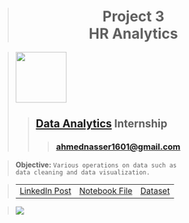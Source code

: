> # <h1 align="center">Project 3<br>**HR Analytics**</h1>

> [<img height=100 src="https://lh6.googleusercontent.com/FfFC3NgZ12Q8rOD9B_HuVWwhkbzHsY64IL-jz2F6aCdN8PYVst0Tt4_qbKxXRoW_cdvTvkp2rqagB-ZKQem-oGk=w16383">](https://www.meriskill.com)
>> ## **[Data Analytics](https://github.com/AhmedNasser1601/Data-Analytics) Internship**
>>> ### **[ahmednasser1601@gmail.com](mailto:ahmednasser1601@gmail.com)**

> **Objective:** <code>Various operations on data such as data cleaning and data visualization.</code>

> <table align="center"><tr><td><a href="">LinkedIn Post</a></td><td><a href="HR-Analytics.ipynb">Notebook File</a></td><td><a href="HR-Employee-Attrition.csv">Dataset</a></td></tr></table>

> <img src="HR-Analytics.jpg"/>

